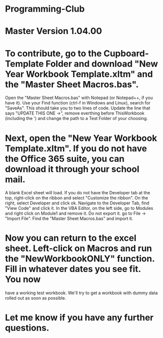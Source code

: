 # Programming-Club
# Master Version 1.04.00
# To contribute, go to the Cupboard-Template Folder and download "New Year Workbook Template.xltm" and the "Master Sheet Macros.bas". 
Open the "Master Sheet Macros.bas" with Notepad (or Notepad++, if you have it). Use your Find function (ctrl-f in Windows and Linux), 
search for "SaveAs". This should take you to two lines of code. Update the line that says "UPDATE THIS ONE ->", remove everthing before 
ThisWorkbook (including the ') and change the path to a Test Folder of your choosing. 
# Next, open the "New Year Workbook Template.xltm". If you do not have the Office 365 suite, you can download it through your school mail.
 A blank Excel sheet will load. If you do not have the Developer tab at the top, right-click on the ribbon and select "Customize the ribbon".
 On the right, select Developer and click ok. Navigate to the Developer Tab, find "View Code" and click it. In the VBA Editor, on the left side,
 go to Modules and right click on Module1 and remove it. Do not export it. go to File -> "Import File". Find the "Master Sheet Macros.bas" and
 import it.
# Now you can return to the excel sheet. Left-click on Macros and run the "NewWorkbookONLY" function. Fill in whatever dates you see fit. You now
 have a working test workbook. We'll try to get a workbook with dummy data rolled out as soon as possible. 

# Let me know if you have any further questions.
